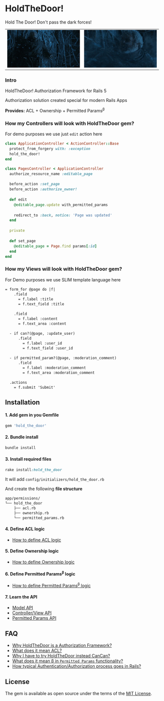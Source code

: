 # HoldTheDoor!

Hold The Door! Don't pass the dark forces!

<table>
<tr>
  <td>
    <img src='./docs/hold_the_door2.gif'>
  </td>
  <td>
    <img src='./docs/hold_the_door.gif'>
  </td>
</tr>
</table>

### Intro

HoldTheDoor! Authorization Framework for Rails 5

Authorization solution created special for modern Rails Apps

**Provides:** ACL + Ownership + Permitted Params<sup>&beta;</sup>

### How my Controllers will look with HoldTheDoor gem?

For demo purposes we use just `edit` action here

```ruby
class ApplicationController < ActionController::Base
  protect_from_forgery with: :exception
  hold_the_door!
end
```

```ruby
class PagesController < ApplicationController
  authorize_resource_name :editable_page

  before_action :set_page
  before_action :authorize_owner!

  def edit
    @editable_page.update with_permitted_params

    redirect_to :back, notice: 'Page was updated'
  end

  private

  def set_page
    @editable_page = Page.find params[:id]
  end
end
```

### How my Views will look with HoldTheDoor gem?

For Demo purposes we use SLIM template language here

```slim
= form_for @page do |f|
    .field
      = f.label :title
      = f.text_field :title

    .field
      = f.label :content
      = f.text_area :content

  - if can?(@page, :update_user)
      .field
        = f.label :user_id
        = f.text_field :user_id

  - if permitted_param?(@page, :moderation_comment)
      .field
        = f.label :moderation_comment
        = f.text_area :moderation_comment

  .actions
    = f.submit 'Submit'
```

## Installation

#### 1. Add gem in you Gemfile

```ruby
gem 'hold_the_door'
```

#### 2. Bundle install

```ruby
bundle install
```

#### 3. Install required files

```ruby
rake install:hold_the_door
```

It will add `config/initializers/hold_the_door.rb`

And create the following **file structure**

```
app/permissions/
└── hold_the_door
    ├── acl.rb
    ├── ownership.rb
    └── permitted_params.rb
```

#### 4. Define ACL logic

* [How to define ACL logic](http://example.com)

#### 5. Define Ownership logic

* [How to define Ownership logic](http://example.com)

#### 6. Define Permitted Params<sup>&beta;</sup> logic

* [How to define Permitted Params<sup>&beta;</sup> logic](http://example.com)

#### 7. Learn the API

* [Model API](http://example.com)
* [Controller/View API](http://example.com)
* [Permitted Params API](http://example.com)

## FAQ

* [Why HoldTheDoor is a Authorization Framework?](http://example.com)
* [What does it mean ACL?](http://example.com)
* [Why I have to try HoldTheDoor instead CanCan?](http://example.com)
* [What does it mean &beta; in `Permitted Params` functionality?](http://example.com)
* [How typical Authentication/Authorization process goes in Rails?](http://example.com)

## License

The gem is available as open source under the terms of the [MIT License](http://opensource.org/licenses/MIT).

